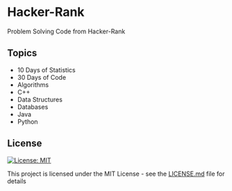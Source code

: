 # Hacker-Rank
Problem Solving Code from Hacker-Rank 

## Topics 
* 10 Days of Statistics
* 30 Days of Code
* Algorithms
* C++
* Data Structures
* Databases
* Java
* Python

## License

[![License: MIT](https://img.shields.io/badge/License-MIT-yellow.svg)](https://opensource.org/licenses/MIT)

This project is licensed under the MIT License - see the [LICENSE.md](https://github.com/imran110219/Hacker-Rank/blob/master/LICENSE) file for details